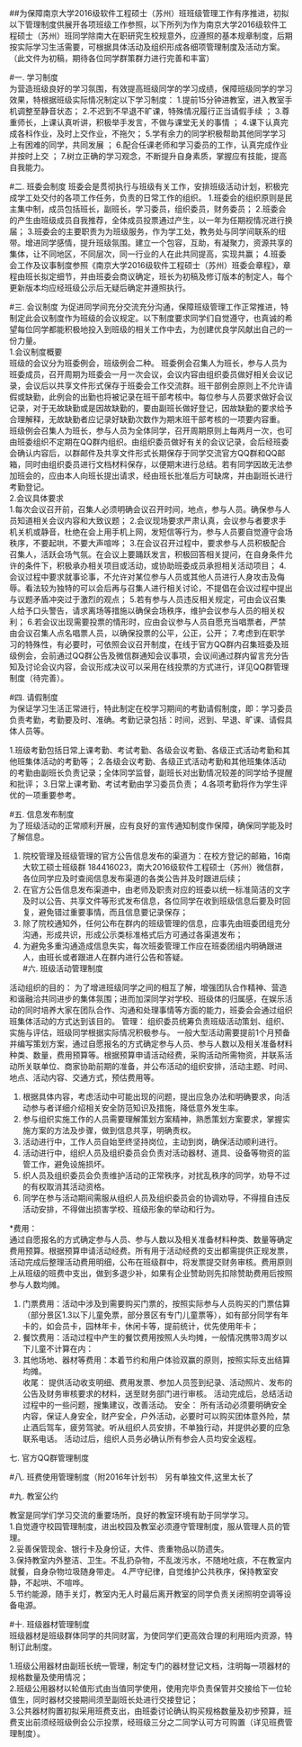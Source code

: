 
##为保障南京大学2016级软件工程硕士（苏州）班班级管理工作有序推进，初拟以下管理制度供展开各项班级工作参照，以下所列为作为南京大学2016级软件工程硕士（苏州）班同学除南大在职研究生校规意外，应遵照的基本规章制度，后期按实际学习生活需要，可根据具体活动及组织形成各细项管理制度及活动方案。
（此文件为初稿，期待各位同学群策群力进行完善和丰富）

#一.	学习制度   
为营造班级良好的学习氛围，有效提高班级同学的学习成绩，保障班级同学的学习效果，特根据班级实际情况制定以下学习制度：
1.提前15分钟进教室，进入教室手机调整至静音状态；
2.不迟到不早退不旷课，特殊情况履行正当请假手续 ；
3.尊重师长，上课认真听讲，积极举手发言，不做与课堂无关的事情 ；
4.课下认真完成各科作业，及时上交作业，不拖欠；
5.学有余力的同学积极帮助其他同学学习上有困难的同学，共同发展 ；
6.配合任课老师和学习委员的工作，认真完成作业并按时上交 ；
7.树立正确的学习观念，不断提升自身素质，掌握应有技能，提高自我能力。

#二.	班委会制度
班委会是贯彻执行与班级有关工作，安排班级活动计划，积极完成学工处交付的各项工作任务，负责的日常工作的组织。
1.班委会的组织原则是民主集中制，成员包括班长，副班长，学习委员，组织委员，财务委员；
2.班委会的产生由班级成员自我推荐，全体成员投票通过产生，以一年为任期视情况进行换届；
3.班委会的主要职责为为班级服务，作为学工处，教务处与同学间联系的纽带。增进同学感情，提升班级氛围。建立一个包容，互助，有凝聚力，资源共享的集体，让不同地区，不同层次，同一行业的人在此共同提高，实现共赢；
4.班委会工作及议事制度参照《南京大学2016级软件工程硕士（苏州）班委会章程》，章程由班长拟定细节，并由班委会商议确定，班长为初稿及修订版本的制定人，每个更新版本均应经班级公示后无疑后确定并遵照执行。

#三.	会议制度 
为促进同学间充分交流充分沟通，保障班级管理工作正常推进，特制定此会议制度作为班级的会议规定。以下制度要求同学们自觉遵守，也真诚的希望每位同学都能积极地投入到班级的相关工作中去，为创建优良学风献出自己的一份力量。   
1.会议制度概要   
班级的会议分为班委例会，班级例会二种。
班委例会召集人为班长，参与人员为班委成员，召开周期为班委会一月一次会议，会议内容由组织委员做好相关会议记录，会议后以共享文件形式保存于班委会工作交流群。班干部例会原则上不允许请假或缺勤，此例会的出勤也将被记录在班干部考核中。每位参与人员要求做好会议记录，对于无故缺勤或是因故缺勤的，要由副班长做好登记，因故缺勤的要求给予合理解释，无故缺勤者应记录好缺勤次数作为期末班干部考核的一项要内容重。
班级例会召集人为班长，参与人员为全体同学，召开周期原则上每两月一次，也可由班委组织不定期在QQ群内组织。由组织委员做好有关的会议记录，会后经班委会确认内容后，以群邮件及共享文件形式长期保存于同学交流官方QQ群和QQ邮箱，同时由组织委员进行文档材料保存，以便期末进行总结。若有同学因故无法参加班会的，应由本人向班长提出请求，经由班长批准后方可缺席，并由副班长进行考勤登记。   
2.会议具体要求   
1.每次会议召开前，召集人必须明确会议召开时间，地点，参与人员。确保参与人员知道相关会议内容和大致议题；
2.会议现场要求严肃认真，会议参与者要求手机关机或静音，杜绝在会上用手机上网，发短信等行为，参与人员要自觉遵守会场秩序，不要起哄，不要大声喧哗；
3.在会议召开过程中，要求参与人员积极配合召集人，活跃会场气氛。在会议上要踊跃发言，积极回答相关提问，在自身条件允许的条件下，积极承办相关项目或活动，或协助班委成员承担相关活动项目；
4.会议过程中要求就事论事，不允许对某位参与人员或其他人员进行人身攻击及侮辱。看法较为独特的可以会后再与召集人进行相关讨论，不提倡在会议过程中提出与议题矛盾冲突过于激烈的观点；
5.若有参与人员违反相关规定，可由会议召集人给予口头警告，请求离场等措施以确保会场秩序，维护会议参与人员的相关权利；
6.若会议出现需要投票的情形时，应由会议参与人员自愿充当唱票者，严禁由会议召集人点名唱票人员，以确保投票的公平，公正，公开；
7.考虑到在职学习的特殊性，有必要时，可依照会议召开制度，在线于官方QQ群内召集班委及班级例会，会前通过QQ群公告及微信群通知会议事项，会议间通过群内留言充分告知及讨论会议内容，会议形成决议可以采用在线投票的方式进行，详见QQ群管理制度（待完善）。

#四.	  请假制度   
为保证学习生活正常进行，特此制定在校学习期间的考勤请假制度，即：学习委员负责考勤，考勤要及时、准确。考勤记录包括：时间，迟到、早退、旷课、请假具体人员等。   

1.班级考勤包括日常上课考勤、考试考勤、各级会议考勤、各级正式活动考勤和其他班集体活动的考勤等；
2.各级会议考勤、各级正式活动考勤和其他班集体活动的考勤由副班长负责记录；全体同学监督，副班长对出勤情况较差的同学给予提醒和批评；
3.日常上课考勤、考试考勤由学习委员负责；
4.各项考勤将作为学生评优的一项重要参考。

#五.	信息发布制度   
为了班级活动的正常顺利开展，应有良好的宣传通知制度作保障，确保同学能及时了解信息。   

1. 院校管理及班级管理的官方公告信息发布的渠道为：在校方登记的邮箱，16南大软工硕士班级群 184416023，南大2016级软件工程硕士（苏州）微信群，各位同学应及时查阅信息发布渠道的各类公告并及时跟进后续；
2. 在官方公告信息发布渠道中，由老师及职责对应的班委以统一标准简洁的文字及时以公告、共享文件等形式发布信息，各位同学在收到班级信息后要及时回复，避免错过重要事情，而且信息要记录保存；
3. 除了院校通知外，任何公布在群内的班级管理的信息，应事先由班委团组充分沟通，形成共识，形成公示类标准格式后方可通过各渠道发布；
4. 为避免多重沟通造成信息失实，每次班委管理工作应在班委团组内明确跟进人，由班长或者跟进人在群内进行公告和答疑。  
#六.	班级活动管理制度    

活动组织的目的： 
为了增进班级同学之间的相互了解，增强团队合作精神、营造和谐融洽共同进步的集体氛围；进而加深同学对学校、班级体的归属感，在娱乐活动的同时培养大家在团队合作、沟通和处理事情等方面的能力，班委会会通过组织班集体活动的方式达到该目的。
管理：
组织委员统筹负责班级活动策划、组织、实施与评估，班级同学根据实际情况积极参与。
一般大型活动需要提前1个月预备并编写策划方案，通过自愿报名的方式确定参与人员、参与人数以及相关准备材料种类、数量，费用预算等。根据预算申请活动经费，采购活动所需物资，并联系活动所关联单位、商家协助前期的准备，并公布活动的组织安排，活动主题、时间、地点、活动内容、交通方式，预估费用等。
1.	根据具体内容，考虑活动中可能出现的问题，提出应急办法和明确要求，向活动参与者详细介绍相关安全防范知识及措施，降低意外发生率。
2.	参与组织实施工作的人员需要理解策划方案精神，熟悉策划方案要求，掌握实施方案的方法及步骤，做到信息共享，明确责权。
3.	活动进行中，工作人员自始至终坚持岗位，主动到岗，确保活动顺利进行。
4.	活动进行中，组织人员及组织委员会负责对活动器材、道具、设备等物资的监管工作，避免设施损坏。
5.	织人员及组织委员会负责维护活动的正常秩序，对扰乱秩序的同学，劝导不过的有权取消其活动资格。
6.	同学在参与活动期间需服从组织人员及组织委员会的协调劝导，不得擅自违反活动安排，不得做出损害学校、班级形象的举动和行为。

*费用：  
通过自愿报名的方式确定参与人员、参与人数以及相关准备材料种类、数量等确定费用预算。根据预算申请活动经费。所有用于活动经费的支出都需提供正规发票，活动完成后整理活动费用明细，公布在班级群中，将发票提交财务审核。费用原则上从班级的班费中支出，做到多退少补，如果有企业赞助则先扣除赞助费用后按照参与人数均摊。  
1.	门票费用：活动中涉及到需要购买门票的，按照实际参与人员购买的门票估算（部分景区1.3以下儿童免票，部分景区有专门儿童票等），如有部分同学有年卡的，如会员卡，园林年卡，休闲卡等，提前统计，优先使用年卡；  
2.	餐饮费用：活动过程中产生的餐饮费用按照人头均摊，一般情况携带3周岁以下儿童不计算在内：  
3.	其他场地、器材等费用：本着节约和用户体验双赢的原则，按照实际支出结算均摊。  
收尾：
提供活动收支明细、费用发票、参加人员签到纪录、活动照片、发布的公告及财务审核要求的材料，送至财务部门进行审核。
活动完成后，总结活动过程中的一些问题，搜集建议，改善活动。
安全：
所有活动必须要明确安全内容，保证人身安全，财产安全，户外活动，必要时可以购买团体意外险，禁止酒后驾车，疲劳驾驶。听从组织人员安排，不单独行动，并提供必要的应急联系电话。
活动过后，组织人员务必确认所有参会人员均安全返程。

七.	官方QQ群管理制度

#八.	班费使用管理制度（附2016年计划书）
另有单独文件,这里太长了

#九.	  教室公约   

教室是同学们学习交流的重要场所，良好的教室环境有助于同学学习。   
1.自觉遵守校园管理制度，进出校园及教室必须遵守管理制度，服从管理人员的管理。   
2.妥善保管现金、银行卡及身份证，大件、贵重物品以防遗失。   
3.保持教室内外整洁、卫生。不乱扔杂物，不乱泼污水，不随地吐痰，不在教室内就餐，自身杂物垃圾随身带走。
4.严守纪律，自觉维护公共秩序，保持教室安静，不起哄、不喧哗。   
5.节约能源，随手关灯，教室内无人时最后离开教室的同学负责关闭照明空调等设备电源。

#十.	班级器材管理制度   
班级器材是班级群体同学的共同财富，为使同学们更高效合理的利用班内资源，特制订此制度。   

1.班级公用器材由副班长统一管理，制定专门的器材登记文档，注明每一项器材的规格数量及使用情况；  
2.班级公用器材以轮值形式由当值同学使用，使用完毕负责保管并交接给下一位轮值生，同时器材交接期间须至副班长处进行交接登记；  
3.公共器材购置初拟采用班费支出，由班委讨论确认购买规格数量及初步预算，班费支出前须经班级例会公示投票，经班级三分之二同学认可方可购置（详见班费管理制度）。  

